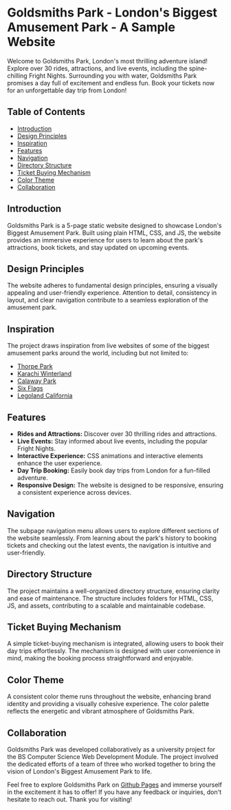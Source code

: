 # Goldsmiths Park - London's Biggest Amusement Park - A Sample Website

Welcome to Goldsmiths Park, London's most thrilling adventure island! Explore over 30 rides, attractions, and live events, including the spine-chilling Fright Nights. Surrounding you with water, Goldsmiths Park promises a day full of excitement and endless fun. Book your tickets now for an unforgettable day trip from London!

## Table of Contents
- [Introduction](#introduction)
- [Design Principles](#design-principles)
- [Inspiration](#inspiration)
- [Features](#features)
- [Navigation](#navigation)
- [Directory Structure](#directory-structure)
- [Ticket Buying Mechanism](#ticket-buying-mechanism)
- [Color Theme](#color-theme)
- [Collaboration](#collaboration)

## Introduction
Goldsmiths Park is a 5-page static website designed to showcase London's Biggest Amusement Park. Built using plain HTML, CSS, and JS, the website provides an immersive experience for users to learn about the park's attractions, book tickets, and stay updated on upcoming events.

## Design Principles
The website adheres to fundamental design principles, ensuring a visually appealing and user-friendly experience. Attention to detail, consistency in layout, and clear navigation contribute to a seamless exploration of the amusement park.

## Inspiration

The project draws inspiration from live websites of some of the biggest amusement parks around the world, including but not limited to:
- [Thorpe Park](https://www.thorpepark.com/)
- [Karachi Winterland](https://karachi.winterland.pk/)
- [Calaway Park](https://www.calawaypark.com/in-the-park/rides/)
- [Six Flags](https://www.sixflags.com/larondeen)
- [Legoland California](https://www.legoland.com/california/)

## Features
- **Rides and Attractions:** Discover over 30 thrilling rides and attractions.
- **Live Events:** Stay informed about live events, including the popular Fright Nights.
- **Interactive Experience:** CSS animations and interactive elements enhance the user experience.
- **Day Trip Booking:** Easily book day trips from London for a fun-filled adventure.
- **Responsive Design:** The website is designed to be responsive, ensuring a consistent experience across devices.

## Navigation
The subpage navigation menu allows users to explore different sections of the website seamlessly. From learning about the park's history to booking tickets and checking out the latest events, the navigation is intuitive and user-friendly.

## Directory Structure
The project maintains a well-organized directory structure, ensuring clarity and ease of maintenance. The structure includes folders for HTML, CSS, JS, and assets, contributing to a scalable and maintainable codebase.

## Ticket Buying Mechanism
A simple ticket-buying mechanism is integrated, allowing users to book their day trips effortlessly. The mechanism is designed with user convenience in mind, making the booking process straightforward and enjoyable.

## Color Theme
A consistent color theme runs throughout the website, enhancing brand identity and providing a visually cohesive experience. The color palette reflects the energetic and vibrant atmosphere of Goldsmiths Park.

## Collaboration
Goldsmiths Park was developed collaboratively as a university project for the BS Computer Science Web Development Module. The project involved the dedicated efforts of a team of three who worked together to bring the vision of London's Biggest Amusement Park to life.

Feel free to explore Goldsmiths Park on [Github Pages](https://muizahmed.github.io/team-project) and immerse yourself in the excitement it has to offer! If you have any feedback or inquiries, don't hesitate to reach out. Thank you for visiting!
